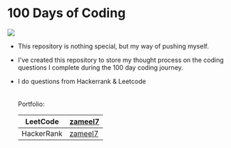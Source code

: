 # 100 Days of Coding

![](https://geps.dev/progress/7)

- This repository is nothing special, but my way of pushing myself.
- I've created this repository to store my thought process on the coding 
questions I complete during the 100 day coding journey.
- I do questions from Hackerrank & Leetcode
<br><br><br>
Portfolio:

    | LeetCode   | [zameel7](https://leetcode.com/zameel7/)      |
    |------------|-----------------------------------------------|
    | HackerRank | [zameel7](https://www.hackerrank.com/zameel7) |

